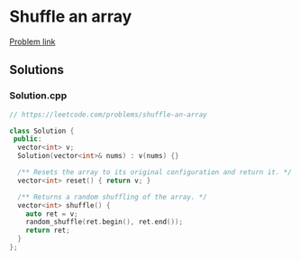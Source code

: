 # Shuffle an array

[Problem link](https://leetcode.com/problems/shuffle-an-array)

## Solutions


### Solution.cpp
```cpp
// https://leetcode.com/problems/shuffle-an-array

class Solution {
 public:
  vector<int> v;
  Solution(vector<int>& nums) : v(nums) {}

  /** Resets the array to its original configuration and return it. */
  vector<int> reset() { return v; }

  /** Returns a random shuffling of the array. */
  vector<int> shuffle() {
    auto ret = v;
    random_shuffle(ret.begin(), ret.end());
    return ret;
  }
};

```
